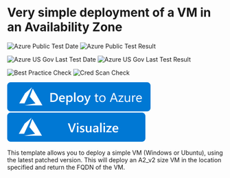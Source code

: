 # Very simple deployment of a VM in an Availability Zone

![Azure Public Test Date](https://azurequickstartsservice.blob.core.windows.net/badges/101-vm-simple-zones/PublicLastTestDate.svg)
![Azure Public Test Result](https://azurequickstartsservice.blob.core.windows.net/badges/101-vm-simple-zones/PublicDeployment.svg)

![Azure US Gov Last Test Date](https://azurequickstartsservice.blob.core.windows.net/badges/101-vm-simple-zones/FairfaxLastTestDate.svg)
![Azure US Gov Last Test Result](https://azurequickstartsservice.blob.core.windows.net/badges/101-vm-simple-zones/FairfaxDeployment.svg)

![Best Practice Check](https://azurequickstartsservice.blob.core.windows.net/badges/101-vm-simple-zones/BestPracticeResult.svg)
![Cred Scan Check](https://azurequickstartsservice.blob.core.windows.net/badges/101-vm-simple-zones/CredScanResult.svg)

[![Deploy To Azure](https://raw.githubusercontent.com/Azure/azure-quickstart-templates/master/1-CONTRIBUTION-GUIDE/images/deploytoazure.svg?sanitize=true)](https://portal.azure.com/#create/Microsoft.Template/uri/https%3A%2F%2Fraw.githubusercontent.com%2FAzure%2Fazure-quickstart-templates%2Fmaster%2F101-vm-simple-zones%2Fazuredeploy.json)
[![Visualize](https://raw.githubusercontent.com/Azure/azure-quickstart-templates/master/1-CONTRIBUTION-GUIDE/images/visualizebutton.svg?sanitize=true)](http://armviz.io/#/?load=https%3A%2F%2Fraw.githubusercontent.com%2FAzure%2Fazure-quickstart-templates%2Fmaster%2F101-vm-simple-zones%2Fazuredeploy.json)

This template allows you to deploy a simple VM (Windows or Ubuntu), using the latest patched version. This will deploy an A2_v2 size VM in the location specified and return the FQDN of the VM.

